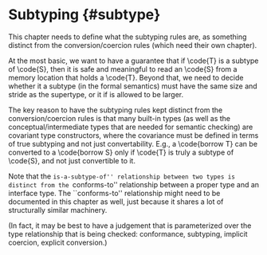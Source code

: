 Subtyping {#subtype}
=========

<div class=issue>

This chapter needs to define what the subtyping rules are, as something distinct from the conversion/coercion rules (which need their own chapter).

At the most basic, we want to have a guarantee that if \code{T} is a subtype of \code{S}, then it is safe and meaningful to read an \code{S} from a memory location that holds a \code{T}.
Beyond that, we need to decide whether it a subtype (in the formal semantics) must have the same size and stride as the supertype, or it if is allowed to be larger.

The key reason to have the subtyping rules kept distinct from the conversion/coercion rules is that many built-in types (as well as the conceptual/intermediate types that are needed for semantic checking) are covariant type constructors, where the covariance must be defined in terms of true subtyping and not just convertability. E.g., a \code{borrow T} can be converted to a \code{borrow S} only if \code{T} is truly a subtype of \code{S}, and not just convertible to it.

Note that the ``is-a-subtype-of'' relationship between two types is distinct from the ``conforms-to'' relationship between a proper type and an interface type.
The ``conforms-to'' relationship might need to be documented in this chapter as well, just because it shares a lot of structurally similar machinery.

(In fact, it may be best to have a judgement that is parameterized over the type relationship that is being checked: conformance, subtyping, implicit coercion, explicit conversion.)

</div>

